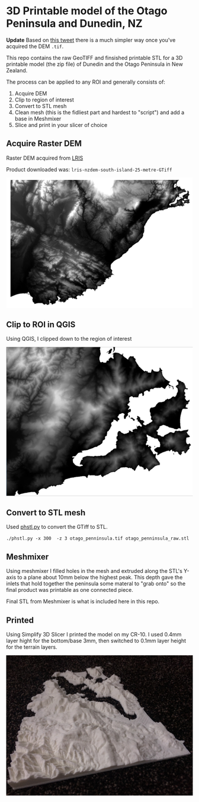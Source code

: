 
# 3D Printable model of the Otago Peninsula and Dunedin, NZ

**Update** Based on [this tweet](https://twitter.com/tylermorganwall/status/1305626369456517121) there is a much simpler way once you've acquired the DEM `.tif`.

This repo contains the raw GeoTIFF and finsished printable STL for a 3D printable model (the zip file) of Dunedin and the Otago Peninsula in New Zealand.

The process can be applied to any ROI and generally consists of:

1. Acquire DEM
2. Clip to region of interest
3. Convert to STL mesh
4. Clean mesh (this is the fidliest part and hardest to "script") and add a base in Meshmixer
5. Slice and print in your slicer of choice

## Acquire Raster DEM

Raster DEM acquired from [LRIS](https://lris.scinfo.org.nz)

Product downloaded was: `lris-nzdem-south-island-25-metre-GTiff`

![DEM](dem.png)

## Clip to ROI in QGIS

Using QGIS, I clipped down to the region of interest

![DEM Clipped to Dunedin area with Otago Peninsula](clipped_dem.jpg)

## Convert to STL mesh

Used [phstl.py](https://github.com/anoved/phstl) to convert the GTiff to STL.

```
./phstl.py -x 300  -z 3 otago_penninsula.tif otago_penninsula_raw.stl

```

## Meshmixer

Using meshmixer I filled holes in the mesh and extruded along the STL's Y-axis to a plane about 10mm below the highest peak. This depth gave the inlets that hold together the peninsula some materal to "grab onto" so the final product was printable as one connected piece.

Final STL from Meshmixer is what is included here in this repo.

## Printed

Using Simplify 3D Slicer I printed the model on my CR-10. I used 0.4mm layer hight for the bottom/base 3mm, then switched to 0.1mm layer height for the terrain layers.

![3D Printed copy of STL file](printed.jpg)



